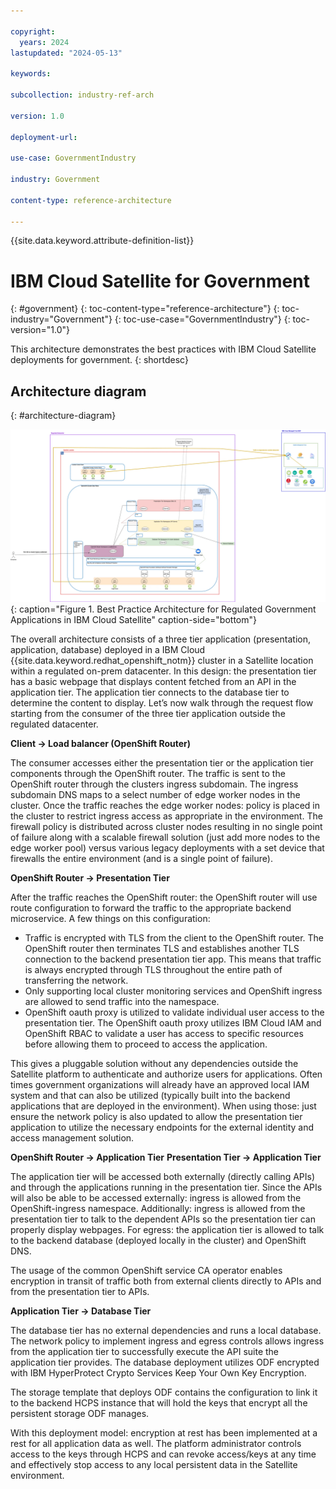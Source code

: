 ```yaml
---

copyright:
  years: 2024
lastupdated: "2024-05-13"

keywords:

subcollection: industry-ref-arch

version: 1.0

deployment-url:

use-case: GovernmentIndustry

industry: Government

content-type: reference-architecture

---
```


{{site.data.keyword.attribute-definition-list}}

# IBM Cloud Satellite for Government
{: #government}
{: toc-content-type="reference-architecture"}
{: toc-industry="Government"}
{: toc-use-case="GovernmentIndustry"}
{: toc-version="1.0"}

This architecture demonstrates the best practices with IBM Cloud Satellite deployments for government.
{: shortdesc}

## Architecture diagram
{: #architecture-diagram}

![High-Level Diagram.](../images/government-satellite.png "Automotive High-Level Diagram"){: caption="Figure 1. Best Practice Architecture for Regulated Government Applications in IBM Cloud Satellite" caption-side="bottom"}

The overall architecture consists of a three tier application (presentation, application, database) deployed in a IBM Cloud {{site.data.keyword.redhat_openshift_notm}} cluster in a Satellite location within a regulated on-prem datacenter. In this design: the presentation tier has a basic webpage that displays content fetched from an API in the application tier. The application tier connects to the database tier to determine the content to display. Let’s now walk through the request flow starting from the consumer of the three tier application outside the regulated datacenter.

**Client -> Load balancer (OpenShift Router)**

The consumer accesses either the presentation tier or the application tier components through the OpenShift router. The traffic is sent to the OpenShift router through the clusters ingress subdomain. The ingress subdomain DNS maps to a select number of edge worker nodes in the cluster. Once the traffic reaches the edge worker nodes: policy is placed in the cluster to restrict ingress access as appropriate in the environment. The firewall policy is distributed across cluster nodes resulting in no single point of failure along with a scalable firewall solution (just add more nodes to the edge worker pool) versus various legacy deployments with a set device that firewalls the entire environment (and is a single point of failure).

**OpenShift Router -> Presentation Tier**

After the traffic reaches the OpenShift router: the OpenShift router will use route configuration to forward the traffic to the appropriate backend microservice. A few things on this configuration:
   * Traffic is encrypted with TLS from the client to the OpenShift router. The OpenShift router then terminates TLS and establishes another TLS connection to the backend presentation tier app. This means that traffic is always encrypted through TLS throughout the entire path of transferring the network.
   * Only supporting local cluster monitoring services and OpenShift ingress are allowed to send traffic into the namespace.
   * OpenShift oauth proxy is utilized to validate individual user access to the presentation tier. The OpenShift oauth proxy utilizes IBM Cloud IAM and OpenShift RBAC to validate a user has access to specific resources before allowing them to proceed to access the application.

This gives a pluggable solution without any dependencies outside the Satellite platform to authenticate and authorize users for applications. Often times government organizations will already have an approved local IAM system and that can also be utilized (typically built into the backend applications that are deployed in the environment). When using those: just ensure the network policy is also updated to allow the presentation tier application to utilize the necessary endpoints for the external identity and access management solution.


**OpenShift Router -> Application Tier**
**Presentation Tier -> Application Tier**

The application tier will be accessed both externally (directly calling APIs) and through the applications running in the presentation tier. Since the APIs will also be able to be accessed externally: ingress is allowed from the OpenShift-ingress namespace. Additionally: ingress is allowed from the presentation tier to talk to the dependent APIs so the presentation tier can properly display webpages. For egress: the application tier is allowed to talk to the backend database (deployed locally in the cluster) and OpenShift DNS.

The usage of the common OpenShift service CA operator enables encryption in transit of traffic both from external clients directly to APIs and from the presentation tier to APIs.


**Application Tier -> Database Tier**

The database tier has no external dependencies and runs a local database. The network policy to implement ingress and egress controls allows ingress from the application tier to successfully execute the API suite the application tier provides. The database deployment utilizes ODF encrypted with IBM HyperProtect Crypto Services Keep Your Own Key Encryption.

The storage template that deploys ODF contains the configuration to link it to the backend HCPS instance that will hold the keys that encrypt all the persistent storage ODF manages.

With this deployment model: encryption at rest has been implemented at a rest for all application data as well. The platform administrator controls access to the keys through HCPS and can revoke access/keys at any time and effectively stop access to any local persistent data in the Satellite environment.
